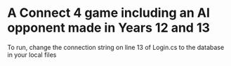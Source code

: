 # A Connect 4 game including an AI opponent made in Years 12 and 13

To run, change the connection string on line 13 of Login.cs to the database in your local files
